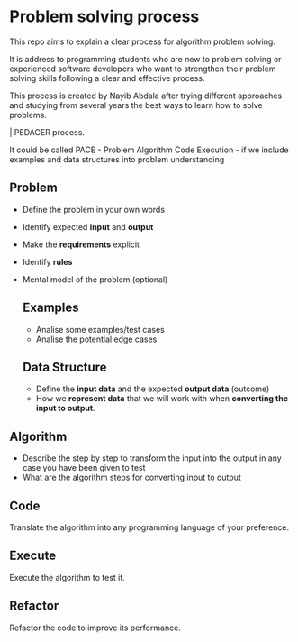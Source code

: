 # Problem solving process

This repo aims to explain a clear process for algorithm problem solving.

It is address to programming students who are new to problem solving or experienced software developers who want to strengthen their problem solving skills following a clear and effective process.

This process is created by Nayib Abdala after trying different approaches and studying from several years the best ways to learn how to solve problems.

| PEDACER process.

It could be called PACE - Problem Algorithm Code Execution - if we include examples and data structures into problem understanding
## Problem
- Define the problem in your own words
- Identify expected **input** and **output**
- Make the **requirements** explicit
- Identify **rules**
- Mental model of the problem (optional)

  ## Examples
  - Analise some examples/test cases
  - Analise the potential edge cases

  ## Data Structure
  - Define the **input data** and the expected **output data** (outcome)
  - How we **represent data** that we will work with when **converting the input to output**.

## Algorithm
- Describe the step by step to transform the input into the output in any case you have been given to test
- What are the algorithm	steps for converting input to output

## Code
Translate the algorithm into any programming language of your preference.

## Execute
Execute the algorithm to test it.

## Refactor
Refactor the code to improve its performance.


